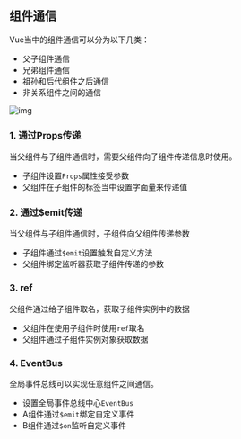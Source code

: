 ## 组件通信

Vue当中的组件通信可以分为以下几类：

* 父子组件通信
* 兄弟组件通信
* 祖孙和后代组件之后通信
* 非关系组件之间的通信

![img](https://static.vue-js.com/85b92400-3aca-11eb-ab90-d9ae814b240d.png)

### 1. 通过Props传递

当父组件与子组件通信时，需要父组件向子组件传递信息时使用。

* 子组件设置`Props`属性接受参数
* 父组件在子组件的标签当中设置字面量来传递值

### 2. 通过$emit传递

当父组件与子组件通信时，子组件向父组件传递参数

* 子组件通过`$emit`设置触发自定义方法
* 父组件绑定监听器获取子组件传递的参数

### 3. ref

父组件通过给子组件取名，获取子组件实例中的数据

* 父组件在使用子组件时使用`ref`取名
* 父组件通过子组件实例对象获取数据

### 4. EventBus

全局事件总线可以实现任意组件之间通信。

* 设置全局事件总线中心`EventBus`
* A组件通过`$emit`绑定自定义事件
* B组件通过`$on`监听自定义事件

